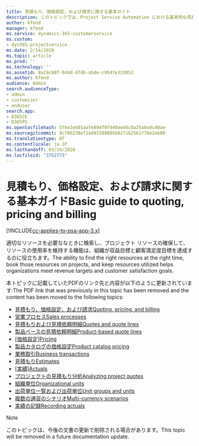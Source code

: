```yaml
---
title: 見積もり、価格設定、および請求に関する基本ガイド
description: このトピックでは、Project Service Automation における基本的な見積もり、請求、価格設定に関する情報へのリンクを提供しています。
author: kfend
manager: kfend
ms.service: dynamics-365-customerservice
ms.custom:
- dyn365-projectservice
ms.date: 2/14/2019
ms.topic: article
ms.prod: ''
ms.technology: ''
ms.assetid: 8a19c88f-9d4d-474b-a5de-c954fe333052
ms.author: kfend
audience: Admin
search.audienceType:
- admin
- customizer
- enduser
search.app:
- D365CE
- D365PS
ms.openlocfilehash: 5f6e3eb01aafe894f9f440aed4c0a25a0a4c40ae
ms.sourcegitcommit: 8c786230ef2a497280885b827162561776e2eb00
ms.translationtype: HT
ms.contentlocale: ja-JP
ms.lasthandoff: 03/24/2020
ms.locfileid: "3752773"
---
```

# <a name="basic-guide-to-quoting-pricing-and-billing"></a><span data-ttu-id="2570f-103">見積もり、価格設定、および請求に関する基本ガイド</span><span class="sxs-lookup"><span data-stu-id="2570f-103">Basic guide to quoting, pricing and billing</span></span>

[!INCLUDE[cc-applies-to-psa-app-3.x](../../includes/cc-applies-to-psa-app-3x.md)]

<span data-ttu-id="2570f-104">適切なリソースを必要ななときに検索し、プロジェクト リソースの確保して、リソースの使用率を維持する機能は、組織が収益目標と顧客満足度目標を達成するのに役立ちます。</span><span class="sxs-lookup"><span data-stu-id="2570f-104">The ability to find the right resources at the right time, book those resources on projects, and keep resources utilized helps organizations meet revenue targets and customer satisfaction goals.</span></span> 

<span data-ttu-id="2570f-105">本トピックに記載していたPDFのリンク先と内容が以下のように更新されています:</span><span class="sxs-lookup"><span data-stu-id="2570f-105">The PDF link that was previously in this topic has been removed and the content has been moved to the following topics:</span></span>

- [<span data-ttu-id="2570f-106">見積もり、価格設定、および請求</span><span class="sxs-lookup"><span data-stu-id="2570f-106">Quoting, pricing, and billing</span></span>](../quote-bill-price.md)
- [<span data-ttu-id="2570f-107">営業プロセス</span><span class="sxs-lookup"><span data-stu-id="2570f-107">Sales processes</span></span>](../basic-sales-process.md)
- [<span data-ttu-id="2570f-108">見積もりおよび見積依頼明細</span><span class="sxs-lookup"><span data-stu-id="2570f-108">Quotes and quote lines</span></span>](../basic-quote-lines.md)
- [<span data-ttu-id="2570f-109">製品ベースの見積依頼明細</span><span class="sxs-lookup"><span data-stu-id="2570f-109">Product-based quote lines</span></span>](../product-based-quote-lines.md)
- <span data-ttu-id="2570f-110">[[価格設定]](../basic-pricing.md)</span><span class="sxs-lookup"><span data-stu-id="2570f-110">[Pricing](../basic-pricing.md)</span></span>
- [<span data-ttu-id="2570f-111">製品カタログの価格設定</span><span class="sxs-lookup"><span data-stu-id="2570f-111">Product catalog pricing</span></span>](../product-catalog-pricing.md)
- [<span data-ttu-id="2570f-112">業務取引</span><span class="sxs-lookup"><span data-stu-id="2570f-112">Business transactions</span></span>](../basic-business-transactions.md)
- [<span data-ttu-id="2570f-113">見積もり</span><span class="sxs-lookup"><span data-stu-id="2570f-113">Estimates</span></span>](../estimates.md)
- <span data-ttu-id="2570f-114">[[実績]](../actuals.md)</span><span class="sxs-lookup"><span data-stu-id="2570f-114">[Actuals](../actuals.md)</span></span>
- [<span data-ttu-id="2570f-115">プロジェクトの見積もり分析</span><span class="sxs-lookup"><span data-stu-id="2570f-115">Analyzing project quotes</span></span>](../basic-analyzing-quotes.md)
- [<span data-ttu-id="2570f-116">組織単位</span><span class="sxs-lookup"><span data-stu-id="2570f-116">Organizational units</span></span>](../advanced-organizational.md)
- [<span data-ttu-id="2570f-117">出荷単位一覧および出荷単位</span><span class="sxs-lookup"><span data-stu-id="2570f-117">Unit groups and units</span></span>](../advanced-units.md)
- [<span data-ttu-id="2570f-118">複数の通貨のシナリオ</span><span class="sxs-lookup"><span data-stu-id="2570f-118">Multi-currency scenarios</span></span>](../advanced-currency.md)
- [<span data-ttu-id="2570f-119">実績の記録</span><span class="sxs-lookup"><span data-stu-id="2570f-119">Recording actuals</span></span>](../advanced-actuals.md)

> [!NOTE]
> <span data-ttu-id="2570f-120">このトピックは、今後の文書の更新で削除される場合があります。</span><span class="sxs-lookup"><span data-stu-id="2570f-120">This topic will be removed in a future documentation update.</span></span> 
